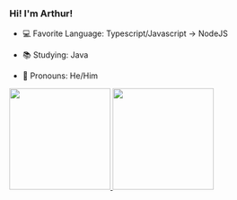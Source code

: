 ### Hi! I'm Arthur!

- 💻 Favorite Language: Typescript/Javascript -> NodeJS
- 📚 Studying: Java

- 🌈 Pronouns: He/Him

<div align="left">
  <a href="https://github.com/thuuhh">
  <img height="180em" src="https://github-readme-stats.vercel.app/api?username=thuuhh&show_icons=true&theme=dracula&include_all_commits=true&count_private=true"/>
  <img height="180em" src="https://github-readme-stats.vercel.app/api/top-langs/?username=thuuh&layout=compact&langs_count=7&theme=dracula"/>
</div>
